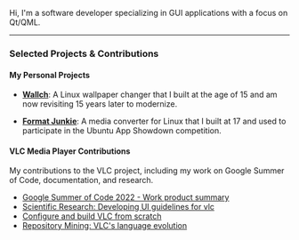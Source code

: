 Hi, I'm a software developer specializing in GUI applications with a focus on Qt/QML.

---

### Selected Projects & Contributions

#### My Personal Projects

* **[Wallch](https://github.com/LeonVitanos/Wallch)**: A Linux wallpaper changer that I built at the age of 15 and am now revisiting 15 years later to modernize.
 
* **[Format Junkie](https://github.com/LeonVitanos/Format-Junkie)**: A media converter for Linux that I built at 17 and used to participate in the Ubuntu App Showdown competition.

#### VLC Media Player Contributions

My contributions to the VLC project, including my work on Google Summer of Code, documentation, and research.

* [Google Summer of Code 2022 - Work product summary](https://github.com/LeonVitanos/vlc-GSoC-2022-Report)
* [Scientific Research: Developing UI guidelines for vlc](https://leonvitanos.github.io/vlc-guidelines/)
* [Configure and build VLC from scratch](https://github.com/LeonVitanos/vlc-build-instructions)
* [Repository Mining: VLC's language evolution](https://github.com/LeonVitanos/vlc-repository-mining)

